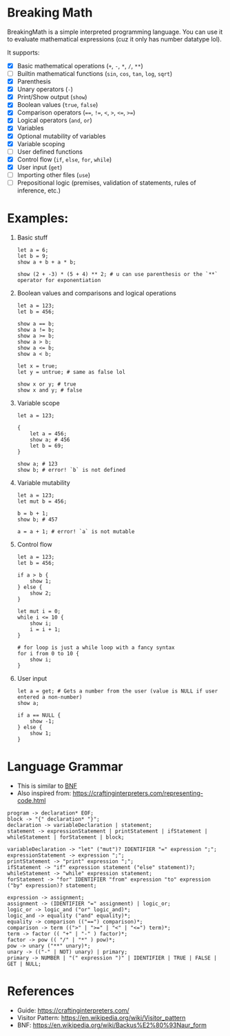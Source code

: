 # Breaking Math

BreakingMath is a simple interpreted programming language.
You can use it to evaluate mathematical expressions (cuz it only has number datatype lol).

It supports:
- [x] Basic mathematical operations (`+`, `-`, `*`, `/`, `**`)
- [ ] Builtin mathematical functions (`sin`, `cos`, `tan`, `log`, `sqrt`)
- [x] Parenthesis
- [x] Unary operators (`-`)
- [x] Print/Show output (`show`)
- [x] Boolean values (`true`, `false`)
- [x] Comparison operators (`==`, `!=`, `<`, `>`, `<=`, `>=`)
- [x] Logical operators (`and`, `or`)
- [x] Variables 
- [x] Optional mutability of variables
- [x] Variable scoping
- [ ] User defined functions
- [x] Control flow (`if`, `else`, `for`, `while`)
- [x] User input (`get`)
- [ ] Importing other files (`use`)
- [ ] Prepositional logic (premises, validation of statements, rules of inference, etc.)

# Examples:

1. Basic stuff
    ```
    let a = 6;
    let b = 9;
    show a + b + a * b;

    show (2 + -3) * (5 + 4) ** 2; # u can use parenthesis or the `**` operator for exponentiation
    ```

2. Boolean values and comparisons and logical operations
    ```
    let a = 123;
    let b = 456;

    show a == b;
    show a != b;
    show a >= b;
    show a > b;
    show a <= b;
    show a < b;

    let x = true;
    let y = untrue; # same as false lol

    show x or y; # true
    show x and y; # false
    ```

3. Variable scope
    ```
    let a = 123;

    {
        let a = 456;
        show a; # 456
        let b = 69;
    }

    show a; # 123
    show b; # error! `b` is not defined
    ```

4. Variable mutability
    ```
    let a = 123;
    let mut b = 456;

    b = b + 1;
    show b; # 457

    a = a + 1; # error! `a` is not mutable
    ```

5. Control flow
    ```
    let a = 123;
    let b = 456;

    if a > b {
        show 1;
    } else {
        show 2;
    }

    let mut i = 0;
    while i <= 10 {
        show i;
        i = i + 1;
    }

    # for loop is just a while loop with a fancy syntax
    for i from 0 to 10 {
        show i;
    }
    ```

6. User input
    ```
    let a = get; # Gets a number from the user (value is NULL if user entered a non-number)
    show a;

    if a == NULL {
        show -1;
    } else {
        show 1;
    }
    ```

# Language Grammar

- This is similar to [BNF](https://en.wikipedia.org/wiki/Backus%E2%80%93Naur_form)
- Also inspired from: https://craftinginterpreters.com/representing-code.html

```text
program -> declaration* EOF;
block -> "{" declaration* "}";
declaration -> variableDeclaration | statement;
statement -> expressionStatement | printStatement | ifStatement | whileStatement | forStatement | block;

variableDeclaration -> "let" ("mut")? IDENTIFIER "=" expression ";";
expressionStatement -> expression ";";
printStatement -> "print" expression ";";
ifStatement -> "if" expression statement ("else" statement)?;
whileStatement -> "while" expression statement;
forStatement -> "for" IDENTIFIER "from" expression "to" expression ("by" expression)? statement;

expression -> assignment;
assignment -> (IDENTIFIER "=" assignment) | logic_or;
logic_or -> logic_and ("or" logic_and)*;
logic_and -> equality ("and" equality)*;
equality -> comparison (("==") comparison)*;
comparison -> term ((">" | ">=" | "<" | "<=") term)*;
term -> factor (( "+" | "-" ) factor)*;
factor -> pow (( "/" | "*" ) pow)*;
pow -> unary ("**" unary)*;
unary -> (("-" | NOT) unary) | primary;
primary -> NUMBER | "(" expression ")" | IDENTIFIER | TRUE | FALSE | GET | NULL;
```

# References

- Guide: https://craftinginterpreters.com/
- Visitor Pattern: https://en.wikipedia.org/wiki/Visitor_pattern
- BNF: https://en.wikipedia.org/wiki/Backus%E2%80%93Naur_form
